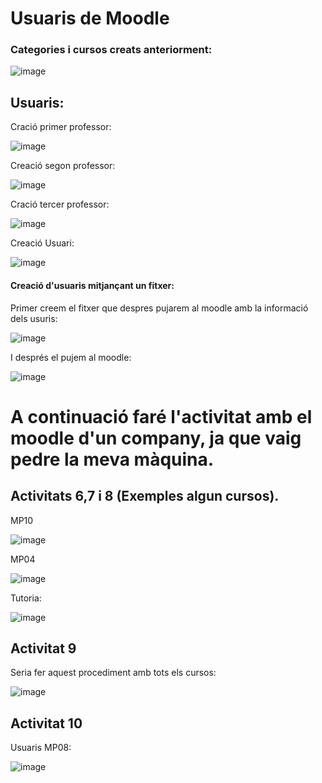 # Usuaris de Moodle

### Categories i cursos creats anteriorment:

![image](https://user-images.githubusercontent.com/114423111/208475146-869d27b4-a5ef-4a10-8f52-9c54d25bdcb6.png)

## Usuaris:

Cració primer professor:

![image](https://user-images.githubusercontent.com/114423111/208477274-21aa6f2f-0a7a-4c85-8de2-97d0d878e824.png)

Creació segon professor:

![image](https://user-images.githubusercontent.com/114423111/208478530-193e4a35-1745-4e85-ac14-ed6319f35312.png)

Cració tercer professor:

![image](https://user-images.githubusercontent.com/114423111/208478709-a2f05c08-7a32-4b48-8557-6a70306707cd.png)

Creació Usuari:

![image](https://user-images.githubusercontent.com/114423111/208489626-df6c9e16-4782-413a-9ac3-452dacad31a4.png)



#### Creació d'usuaris mitjançant un fitxer:

Primer creem el fitxer que despres pujarem al moodle amb la informació dels usuris:

![image](https://user-images.githubusercontent.com/114423111/208490551-81ba8db2-210b-4a73-99c0-2184bd05d71a.png)

I després el pujem al moodle:

![image](https://user-images.githubusercontent.com/114423111/208491186-1d650e71-d766-4575-86d6-6e8ccc1dfc19.png)


# A continuació faré l'activitat amb el moodle d'un company, ja que vaig pedre la meva màquina.

## Activitats 6,7 i 8 (Exemples algun cursos).

MP10

![image](https://user-images.githubusercontent.com/114423111/212739715-80d6edd1-3173-47ba-9910-fc012081d136.png)

MP04

![image](https://user-images.githubusercontent.com/114423111/212740684-49c868f3-6885-4b0c-a0c0-b23a985506ef.png)

Tutoria:

![image](https://user-images.githubusercontent.com/114423111/212740976-c3e6d8c7-2204-4ca8-b067-d9bf50cd67f3.png)

## Activitat 9

Seria fer aquest procediment amb tots els cursos:

![image](https://user-images.githubusercontent.com/114423111/212741676-37660952-98a0-4dd6-99a6-2fc075ca42e5.png)

## Activitat 10

Usuaris MP08:

![image](https://user-images.githubusercontent.com/114423111/212742024-f242ab27-0d7e-4c74-ab60-a93301a76f69.png)
